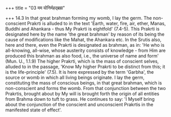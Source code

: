 +++
title = "03 मम योनिर्महद्ब्रह्म"

+++
14.3 In that great brahman forming my womb, I lay the germ. The non-conscient Prakrti is alluded to in the text 'Earth, water, fire,
air, ether, Manas, Buddhi and Ahankara - thus My Prakrti is eightfold'
(7.4-5). This Prakrti is designated here by the name 'the great brahman'
by reason of its being the cause of modifications like the Mahat, the Ahankara etc. In the Srutis also, here and there, even the Prakrti is designated as brahman, as in: 'He who is all-knowing, all-wise, whose austerity consists of knowledge - from Him are produced this brahman as also food, i.e., the universe of name and form' (Mun. U., 1.1.9) The higher Prakrti, which is the mass of conscient selves, alluded to in the passage, 'Know My higher Prakrti to be distinct from this; it is the life-principle' (7.5). It is here expressed by the term 'Garbha', the source or womb in which all living beings originate. I lay the germ,
constituting the mass of conscious beings, in that great brahman, which is non-conscient and forms the womb. From that conjunction between the two Prakrtis, brought about by My will is brought forth the origin of all entities from Brahma down to tuft to grass. He continues to say: 'I Myself bring about the conjunction of the conscient and unconscient Prakrtis in the manifested state of effect'.
